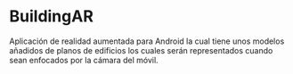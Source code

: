 # BuildingAR
Aplicación de realidad aumentada para Android la cual tiene unos modelos añadidos de planos de edificios los cuales serán representados cuando sean enfocados por la cámara del móvil.
